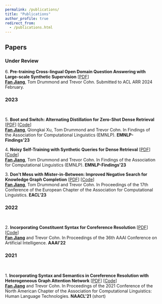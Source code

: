 ```yaml
---
permalink: /publications/
title: "Publications"
author_profile: true
redirect_from: 
  - /publications.html
---
```


## Papers

### Under Review
6\. **Pre-training Cross-lingual Open Domain Question Answering with Large-scale Synthetic Supervision** [<a href="https://arxiv.org/pdf/2402.16508.pdf">PDF</a>]<br>
<ins>**Fan Jiang**</ins>, Tom Drummond and Trevor Cohn. Submitted to ACL ARR 2024 February.

### 2023

<br>

5\. **Boot and Switch: Alternating Distillation for Zero-Shot Dense Retrieval** [<a href="https://arxiv.org/pdf/2311.15564">PDF</a>] [<a href='https://github.com/Fantabulous-J/BootSwitch'>Code</a>]<br>
<ins>**Fan Jiang**</ins>, Qiongkai Xu, Tom Drummond and Trevor Cohn. In Findings of the Association for Computational Linguistics (EMNLP). **EMNLP-Findings'23**

4\. **Noisy Self-Training with Synthetic Queries for Dense Retrieval** [<a href="https://arxiv.org/pdf/2311.15563">PDF</a>] [<a href='https://github.com/Fantabulous-J/Self-Training-DPR'>Code</a>]<br>
<ins>**Fan Jiang**</ins>, Tom Drummond and Trevor Cohn. In Findings of the Association for Computational Linguistics (EMNLP). **EMNLP-Findings'23**

3\. **Don't Mess with Mister-in-Between: Improved Negative Search for Knowledge Graph Completion** [<a href="https://aclanthology.org/2023.eacl-main.133.pdf">PDF</a>] [<a href='https://github.com/Fantabulous-J/Improved-Negative-Search-for-KGC'>Code</a>]<br>
<ins>**Fan Jiang**</ins>, Tom Drummond and Trevor Cohn. In Proceedings of the 17th Conference of the European Chapter of the Association for Computational Linguistics. **EACL'23**

### 2022
<br>

2\. **Incorporating Constituent Syntax for Coreference Resolution** [<a href="https://doi.org/10.1609/aaai.v36i10.21329">PDF</a>] [<a href='https://github.com/Fantabulous-J/Coref-Constituent-Graph'>Code</a>]<br>
<ins>**Fan Jiang**</ins> and Trevor Cohn. In Proceedings of the 36th AAAI Conference on Artificial Intelligence. **AAAI'22**

### 2021
<br>

1\. **Incorporating Syntax and Semantics in Coreference Resolution with Heterogeneous Graph Attention Network** [<a href='https://www.aclweb.org/anthology/2021.naacl-main.125.pdf'>PDF</a>] [<a href='https://github.com/Fantabulous-J/coref-HGAT'>Code</a>]<br>
<ins>**Fan Jiang**</ins> and Trevor Cohn. In Proceedings of the 2021 Conference of the North American Chapter of the Association for Computational Linguistics: Human Language Technologies. **NAACL'21** (short)
<!-- **NAACL'21**: , pages 1584–1591 <br> -->
